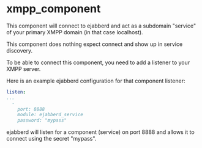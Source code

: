 # xmpp_component

This component will connect to ejabberd and act as a subdomain "service" of your primary XMPP domain
(in that case localhost).

This component does nothing expect connect and show up in service discovery.

To be able to connect this component, you need to add a listener to your XMPP server.

Here is an example ejabberd configuration for that component listener:

```yaml
listen:
...
  -
    port: 8888
    module: ejabberd_service
    password: "mypass"
```

ejabberd will listen for a component (service) on port 8888 and allows it to connect using the
secret "mypass".